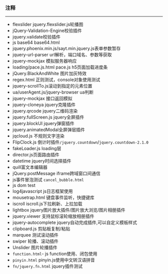 ### 注释
---
* flexslider jquery.flexslider.js轮播图
* jQuery-Validation-Engine校验插件
* jquery.validate校验插件
* js base64 base64.html
* jquery.phoenix.min.js/sayt.min.jquery.js表单参数暂存
* jquery-url-parser url解析，端口域名、参数等获取
* jquery-mockjax 模拟服务器响应
* loading/pace.js.html pace.js h5页面加载进度条
* jQuery.BlackAndWhite 图片加灰特效
* regex.html 正则测试，console对象使用测试
* jquery-scrollTo.js滚动到指定的元素位置
* ua/userAgent.js/jquery-browser ua判断
* jquery-mockjax 接口返回模拟
* jquery-cloneya jquery克隆插件
* jquery.qrcode jquery二维码渲染
* jquery.fullScreen.js jquery全屏插件
* jquery.blockUI jquery弹窗插件
* jquery.animatedModal全屏弹层插件
* jqcloud.js 不规则文字渲染
* FlipClock.js 倒计时插件`/jquery.countdown`/`jquery.countdown-2.1.0`
* fakeLoader.js loading层
* director.js页面路由插件
* datetime jquery时间选择插件
* quill富文本编辑器
* jQuery.postMessage iframe跨域窗口间通信
* js事件冒泡测试  `cancel_bubble.html`
* js dom test
* log4javascript js日志框架使用
* mousetrap.html 键盘事件监听，快捷键库
* iscroll iscroll.js下拉刷新、上拉加载
* lightbox jquery图片放大插件/图片放大浏览/图片相册插件
* jquery.viewer 支持鼠标滚轮缩放相册插件
* jquery-autocomplete jquery自动完成插件,可以自定义模板样式
* clipboard.js 剪贴板复制/粘贴
* marquee 测试滚动插件
* swiper 轮播、滚动插件
* Unslider 图片轮播插件
* `function.html`- js function使用、闭包使用
* `pinyin.html` pinyin.js使用中文转汉语拼音
* `fn/jquery.fn.html` jquery插件测试